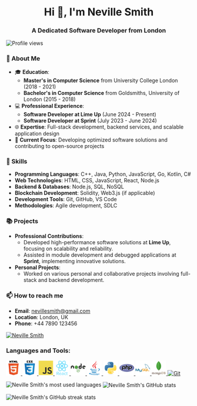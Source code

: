 <h1 align="center">Hi 👋, I'm Neville Smith</h1>
<h3 align="center">A Dedicated Software Developer from London</h3>

<p align="left"> 
  <img src="https://komarev.com/ghpvc/?username=nevillesmith&label=Profile%20views&color=0e75b6&style=flat" alt="Profile views" /> 
</p>

### 🌟 About Me
- 🎓 **Education**: 
  - **Master's in Computer Science** from University College London (2018 - 2021)
  - **Bachelor's in Computer Science** from Goldsmiths, University of London (2015 - 2018)
- 💻 **Professional Experience**: 
  - **Software Developer at Lime Up** (June 2024 - Present)
  - **Software Developer at Sprint** (July 2023 - June 2024)
- 🌐 **Expertise**: Full-stack development, backend services, and scalable application design
- 🔧 **Current Focus**: Developing optimized software solutions and contributing to open-source projects

### 🔧 Skills
- **Programming Languages**: C++, Java, Python, JavaScript, Go, Kotlin, C#
- **Web Technologies**: HTML, CSS, JavaScript, React, Node.js
- **Backend & Databases**: Node.js, SQL, NoSQL
- **Blockchain Development**: Solidity, Web3.js (if applicable)
- **Development Tools**: Git, GitHub, VS Code
- **Methodologies**: Agile development, SDLC

### 📚 Projects
- **Professional Contributions**:
  - Developed high-performance software solutions at **Lime Up**, focusing on scalability and reliability.
  - Assisted in module development and debugged applications at **Sprint**, implementing innovative solutions.
- **Personal Projects**:
  - Worked on various personal and collaborative projects involving full-stack and backend development.

### 📫 How to reach me
- **Email**: nevillesmith@gmail.com
- **Location**: London, UK
- **Phone**: +44 7890 123456

<p align="left">
  <a href="https://www.linkedin.com/in/nevillesmith" target="blank">
    <img align="center" src="https://raw.githubusercontent.com/rahuldkjain/github-profile-readme-generator/master/src/images/icons/Social/linked-in-alt.svg" alt="Neville Smith" height="30" width="40" />
  </a>
</p>

<h3 align="left">Languages and Tools:</h3>
<p align="left"> 
  <a href="https://www.w3.org/html/" target="_blank" rel="noreferrer">
    <img src="https://raw.githubusercontent.com/devicons/devicon/master/icons/html5/html5-original-wordmark.svg" alt="HTML5" width="40" height="40"/>
  </a> 
  <a href="https://www.w3schools.com/css/" target="_blank" rel="noreferrer">
    <img src="https://raw.githubusercontent.com/devicons/devicon/master/icons/css3/css3-original-wordmark.svg" alt="CSS3" width="40" height="40"/>
  </a> 
  <a href="https://developer.mozilla.org/en-US/docs/Web/JavaScript" target="_blank" rel="noreferrer">
    <img src="https://raw.githubusercontent.com/devicons/devicon/master/icons/javascript/javascript-original.svg" alt="JavaScript" width="40" height="40"/>
  </a>
  <a href="https://reactjs.org/" target="_blank" rel="noreferrer">
    <img src="https://raw.githubusercontent.com/devicons/devicon/master/icons/react/react-original-wordmark.svg" alt="React" width="40" height="40"/>
  </a>
  <a href="https://nodejs.org" target="_blank" rel="noreferrer">
    <img src="https://raw.githubusercontent.com/devicons/devicon/master/icons/nodejs/nodejs-original-wordmark.svg" alt="Node.js" width="40" height="40"/>
  </a>
  <a href="https://www.java.com" target="_blank" rel="noreferrer">
    <img src="https://raw.githubusercontent.com/devicons/devicon/master/icons/java/java-original.svg" alt="Java" width="40" height="40"/>
  </a>
  <a href="https://www.python.org" target="_blank" rel="noreferrer">
    <img src="https://raw.githubusercontent.com/devicons/devicon/master/icons/python/python-original.svg" alt="Python" width="40" height="40"/>
  </a>
  <a href="https://www.php.net" target="_blank" rel="noreferrer">
    <img src="https://raw.githubusercontent.com/devicons/devicon/master/icons/php/php-original.svg" alt="PHP" width="40" height="40"/>
  </a>
  <a href="https://www.mysql.com/" target="_blank" rel="noreferrer">
    <img src="https://raw.githubusercontent.com/devicons/devicon/master/icons/mysql/mysql-original-wordmark.svg" alt="MySQL" width="40" height="40"/>
  </a>
  <a href="https://www.mongodb.com/" target="_blank" rel="noreferrer">
    <img src="https://raw.githubusercontent.com/devicons/devicon/master/icons/mongodb/mongodb-original-wordmark.svg" alt="MongoDB" width="40" height="40"/>
  </a>
  <a href="https://git-scm.com/" target="_blank" rel="noreferrer">
    <img src="https://www.vectorlogo.zone/logos/git-scm/git-scm-icon.svg" alt="Git" width="40" height="40"/>
  </a>
</p>

<p><img align="left" src="https://github-readme-stats.vercel.app/api/top-langs?username=nevillesmith&show_icons=true&locale=en&layout=compact" alt="Neville Smith's most used languages" /></p>

<p>&nbsp;<img align="center" src="https://github-readme-stats.vercel.app/api?username=nevillesmith&show_icons=true&locale=en" alt="Neville Smith's GitHub stats" /></p>

<p><img align="center" src="https://github-readme-streak-stats.herokuapp.com/?user=nevillesmith&" alt="Neville Smith's GitHub streak stats" /></p>

